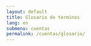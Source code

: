 ```yaml
---
layout: default
title: Glosario de terminos
lang: en
submenu: cuentas
permalink: /cuentas/glosario/
---
```


